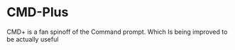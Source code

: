 # CMD-Plus
 CMD+ is a fan spinoff of the Command prompt. Which Is being improved to be actually useful

